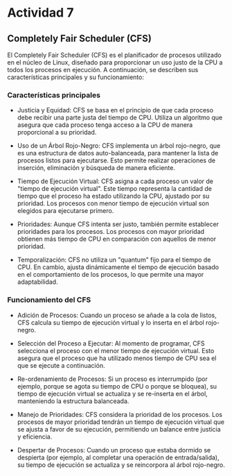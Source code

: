 # Actividad 7

## Completely Fair Scheduler (CFS)

El Completely Fair Scheduler (CFS) es el planificador de procesos utilizado en el núcleo de Linux, diseñado para proporcionar un uso justo de la CPU a todos los procesos en ejecución. A continuación, se describen sus características principales y su funcionamiento:

### Características principales

- Justicia y Equidad: CFS se basa en el principio de que cada proceso debe recibir una parte justa del tiempo de CPU. Utiliza un algoritmo que asegura que cada proceso tenga acceso a la CPU de manera proporcional a su prioridad.

- Uso de un Árbol Rojo-Negro: CFS implementa un árbol rojo-negro, que es una estructura de datos auto-balanceada, para mantener la lista de procesos listos para ejecutarse. Esto permite realizar operaciones de inserción, eliminación y búsqueda de manera eficiente.

- Tiempo de Ejecución Virtual: CFS asigna a cada proceso un valor de "tiempo de ejecución virtual". Este tiempo representa la cantidad de tiempo que el proceso ha estado utilizando la CPU, ajustado por su prioridad. Los procesos con menor tiempo de ejecución virtual son elegidos para ejecutarse primero.

- Prioridades: Aunque CFS intenta ser justo, también permite establecer prioridades para los procesos. Los procesos con mayor prioridad obtienen más tiempo de CPU en comparación con aquellos de menor prioridad.

- Temporalización: CFS no utiliza un "quantum" fijo para el tiempo de CPU. En cambio, ajusta dinámicamente el tiempo de ejecución basado en el comportamiento de los procesos, lo que permite una mayor adaptabilidad.

### Funcionamiento del CFS

- Adición de Procesos: Cuando un proceso se añade a la cola de listos, CFS calcula su tiempo de ejecución virtual y lo inserta en el árbol rojo-negro.

- Selección del Proceso a Ejecutar: Al momento de programar, CFS selecciona el proceso con el menor tiempo de ejecución virtual. Esto asegura que el proceso que ha utilizado menos tiempo de CPU sea el que se ejecute a continuación.

- Re-ordenamiento de Procesos: Si un proceso es interrumpido (por ejemplo, porque se agota su tiempo de CPU o porque se bloquea), su tiempo de ejecución virtual se actualiza y se re-inserta en el árbol, manteniendo la estructura balanceada.

- Manejo de Prioridades: CFS considera la prioridad de los procesos. Los procesos de mayor prioridad tendrán un tiempo de ejecución virtual que se ajusta a favor de su ejecución, permitiendo un balance entre justicia y eficiencia.

- Despertar de Procesos: Cuando un proceso que estaba dormido se despierta (por ejemplo, al completar una operación de entrada/salida), su tiempo de ejecución se actualiza y se reincorpora al árbol rojo-negro.

